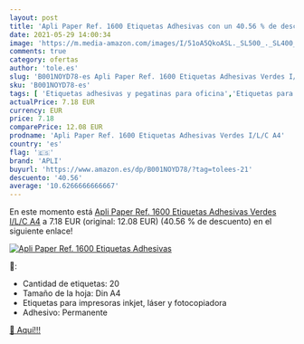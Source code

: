 ```yaml
---
layout: post
title: 'Apli Paper Ref. 1600 Etiquetas Adhesivas con un 40.56 % de descuento'
date: 2021-05-29 14:00:34
image: 'https://m.media-amazon.com/images/I/51oA5QkoASL._SL500_._SL400_.jpg'
comments: true
category: ofertas
author: 'tole.es'
slug: 'B001NOYD78-es Apli Paper Ref. 1600 Etiquetas Adhesivas Verdes I/L/C A4'
sku: 'B001NOYD78-es'
tags: [ 'Etiquetas adhesivas y pegatinas para oficina','Etiquetas para impresoras','Etiquetas, separadores y sellos','Material de oficina','Oficina y papelería','apli', ]
actualPrice: 7.18 EUR
currency: EUR
price: 7.18
comparePrice: 12.08 EUR
prodname: 'Apli Paper Ref. 1600 Etiquetas Adhesivas Verdes I/L/C A4'
country: 'es'
flag: '🇪🇸'
brand: 'APLI'
buyurl: 'https://www.amazon.es/dp/B001NOYD78/?tag=tolees-21'
descuento: '40.56'
average: '10.6266666666667'
---
```


En este momento está [Apli Paper Ref. 1600 Etiquetas Adhesivas Verdes I/L/C A4](https://www.amazon.es/dp/B001NOYD78/?tag=tolees-21) a 7.18 EUR (original: 12.08 EUR) (40.56 %  de descuento) en el siguiente enlace!

[![Apli Paper Ref. 1600 Etiquetas Adhesivas](https://m.media-amazon.com/images/I/51oA5QkoASL._SL500_._SL400_.jpg)](https://www.amazon.es/dp/B001NOYD78/?tag=tolees-21)

🔎:

- Cantidad de etiquetas: 20
- Tamaño de la hoja: Din A4
- Etiquetas para impresoras inkjet, láser y fotocopiadora
- Adhesivo: Permanente

[🛒 Aquí!!!](https://www.amazon.es/dp/B001NOYD78/?tag=tolees-21)
